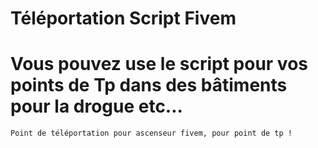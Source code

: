 # Téléportation Script Fivem

# Vous pouvez use le script pour vos points de Tp dans des bâtiments pour la drogue etc...

`Point de téléportation pour ascenseur fivem, pour point de tp !`
